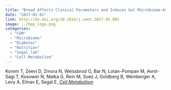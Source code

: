 ```yaml
---
title: "Bread Affects Clinical Parameters and Induces Gut Microbiome-Associated Personal Glycemic Responses"
date: "2017-01-01"
link: http://dx.doi.org/10.1016/j.cmet.2017.05.002
image: ../hpp_logo.png
categories:
  - "CGM"
  - "Microbiome"
  - "Diabetes"
  - "Nutrition"
  - "Segal lab"
  - "Cell Metabolism"
---
```


Korem T, Zeevi D, Zmora N, Weissbrod O, Bar N, Lotan-Pompan M, Avnit-Sagi T, Kosower N, Malka G, Rein M, Suez J, Goldberg B, Weinberger A, Levy A, Elinav E, Segal E, [*Cell Metabolism*](http://dx.doi.org/10.1016/j.cmet.2017.05.002)



